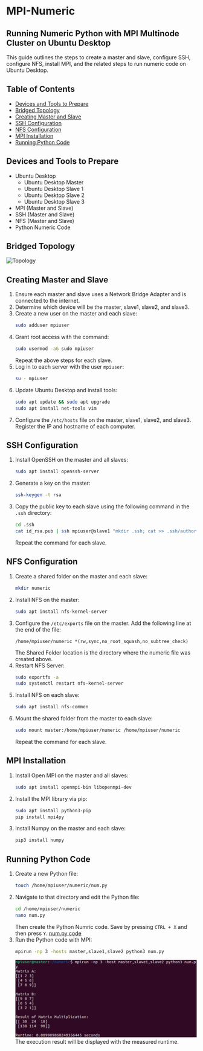 # MPI-Numeric

## Running Numeric Python with MPI Multinode Cluster on Ubuntu Desktop

This guide outlines the steps to create a master and slave, configure SSH, configure NFS, install MPI, and the related steps to run numeric code on Ubuntu Desktop.

## Table of Contents
- [Devices and Tools to Prepare](#devices-and-tools-to-prepare)
- [Bridged Topology](#bridged-topology)
- [Creating Master and Slave](#creating-master-and-slave)
- [SSH Configuration](#ssh-configuration)
- [NFS Configuration](#nfs-configuration)
- [MPI Installation](#mpi-installation)
- [Running Python Code](#running-python-code)

## Devices and Tools to Prepare
- Ubuntu Desktop
  - Ubuntu Desktop Master
  - Ubuntu Desktop Slave 1
  - Ubuntu Desktop Slave 2
  - Ubuntu Desktop Slave 3
- MPI (Master and Slave)
- SSH (Master and Slave)
- NFS (Master and Slave)
- Python Numeric Code

## Bridged Topology
![Topology](https://github.com/NauvalPerdana/MPI-Numerik/blob/main/Topologi.png)

## Creating Master and Slave
1. Ensure each master and slave uses a Network Bridge Adapter and is connected to the internet.
2. Determine which device will be the master, slave1, slave2, and slave3.
3. Create a new user on the master and each slave:
    ```bash
    sudo adduser mpiuser
    ```
4. Grant root access with the command:
    ```bash
    sudo usermod -aG sudo mpiuser
    ```
    Repeat the above steps for each slave.
5. Log in to each server with the user `mpiuser`:
    ```bash
    su - mpiuser
    ```
6. Update Ubuntu Desktop and install tools:
    ```bash
    sudo apt update && sudo apt upgrade
    sudo apt install net-tools vim
    ```
7. Configure the `/etc/hosts` file on the master, slave1, slave2, and slave3. Register the IP and hostname of each computer.

## SSH Configuration
1. Install OpenSSH on the master and all slaves:
    ```bash
    sudo apt install openssh-server
    ```
2. Generate a key on the master:
    ```bash
    ssh-keygen -t rsa
    ```
3. Copy the public key to each slave using the following command in the `.ssh` directory:
    ```bash
    cd .ssh
    cat id_rsa.pub | ssh mpiuser@slave1 "mkdir .ssh; cat >> .ssh/authorized_keys"
    ```
    Repeat the command for each slave.

## NFS Configuration
1. Create a shared folder on the master and each slave:
    ```bash
    mkdir numeric
    ```
2. Install NFS on the master:
    ```bash
    sudo apt install nfs-kernel-server
    ```
3. Configure the `/etc/exports` file on the master. Add the following line at the end of the file:
    ```plaintext
    /home/mpiuser/numeric *(rw,sync,no_root_squash,no_subtree_check)
    ```
    The Shared Folder location is the directory where the numeric file was created above.
4. Restart NFS Server:
    ```bash
    sudo exportfs -a
    sudo systemctl restart nfs-kernel-server
    ```
5. Install NFS on each slave:
    ```bash
    sudo apt install nfs-common
    ```
6. Mount the shared folder from the master to each slave:
    ```bash
    sudo mount master:/home/mpiuser/numeric /home/mpiuser/numeric
    ```
    Repeat the command for each slave.

## MPI Installation
1. Install Open MPI on the master and all slaves:
    ```bash
    sudo apt install openmpi-bin libopenmpi-dev
    ```
2. Install the MPI library via pip:
    ```bash
    sudo apt install python3-pip
    pip install mpi4py
    ```
3. Install Numpy on the master and each slave:
    ```bash
    pip3 install numpy
    ```

## Running Python Code
1. Create a new Python file:
    ```bash
    touch /home/mpiuser/numeric/num.py
    ```
2. Navigate to that directory and edit the Python file:
    ```bash
    cd /home/mpiuser/numeric
    nano num.py
    ```
    Then create the Python Numric code. Save by pressing `CTRL + X` and then press `Y`.
   [num.py code](https://github.com/NauvalPerdana/MPI-Numerik/blob/main/num.py)
4. Run the Python code with MPI:
    ```bash
    mpirun -np 3 -hosts master,slave1,slave2 python3 num.py
    ```
   ![Output](https://github.com/NauvalPerdana/MPI-Python-Numeric/blob/main/output.png)
   The execution result will be displayed with the measured runtime.
